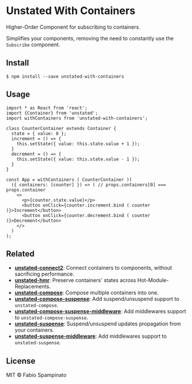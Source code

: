 # Unstated With Containers

Higher-Order Component for subscribing to containers.

Simplifies your components, removing the need to constantly use the `Subscribe` component.

## Install

```shell
$ npm install --save unstated-with-containers
```

## Usage

```tsx
import * as React from 'react';
import {Container} from 'unstated';
import withContainers from 'unstated-with-containers';

class CounterContainer extends Container {
  state = { value: 0 };
  increment = () => {
    this.setState({ value: this.state.value + 1 });
  }
  decrement = () => {
    this.setState({ value: this.state.value - 1 });
  }
}

const App = withContainers ( CounterContainer )(
  ({ containers: [counter] }) => ( // props.containers[0] === props.container
    <>
      <p>{counter.state.value}</p>
      <button onClick={counter.increment.bind ( counter )}>Increment</button>
      <button onClick={counter.decrement.bind ( counter )}>Decrement</button>
    </>
  )
);
```

## Related

- **[unstated-connect2](https://github.com/fabiospampinato/unstated-connect2)**: Connect containers to components, without sacrificing performance.
- **[unstated-hmr](https://github.com/fabiospampinato/unstated-hmr)**: Preserve containers' states across Hot-Module-Replacements.
- **[unstated-compose](https://github.com/fabiospampinato/unstated-compose)**: Compose multiple containers into one.
- **[unstated-compose-suspense](https://github.com/fabiospampinato/unstated-compose-suspense)**: Add suspend/unsuspend support to `unstated-compose`.
- **[unstated-compose-suspense-middleware](https://github.com/fabiospampinato/unstated-compose-suspense-middleware)**: Add middlewares support to `unstated-compose-suspense`.
- **[unstated-suspense](https://github.com/fabiospampinato/unstated-suspense)**: Suspend/unsuspend updates propagation from your containers.
- **[unstated-suspense-middleware](https://github.com/fabiospampinato/unstated-suspense-middleware)**: Add middlewares support to `unstated-suspense`.

## License

MIT © Fabio Spampinato

